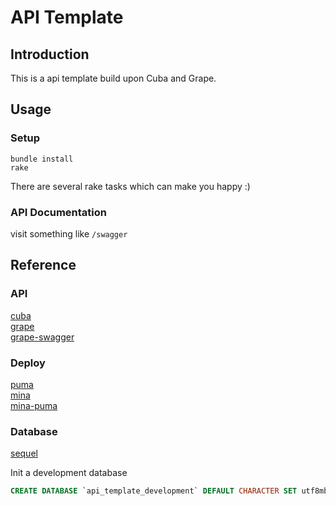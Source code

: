 # API Template

## Introduction

This is a api template build upon Cuba and Grape.

## Usage

### Setup

```
bundle install
rake
```

There are several rake tasks which can make you happy :)

### API Documentation

visit something like `/swagger`

## Reference

### API

[cuba](https://github.com/soveran/cuba)    
[grape](https://github.com/ruby-grape/grape)    
[grape-swagger](https://github.com/ruby-grape/grape-swagger)

### Deploy

[puma](https://github.com/puma/puma)    
[mina](https://github.com/mina-deploy/mina)    
[mina-puma](https://github.com/untitledkingdom/mina-puma)    

### Database

[sequel](https://github.com/jeremyevans/sequel)    

Init a development database

```sql
CREATE DATABASE `api_template_development` DEFAULT CHARACTER SET utf8mb4 COLLATE utf8mb4_unicode_ci;
```
